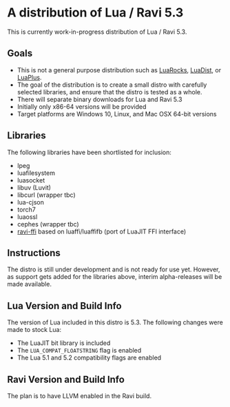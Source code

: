 # A distribution of Lua / Ravi 5.3

This is currently work-in-progress distribution of Lua / Ravi 5.3.

## Goals

* This is not a general purpose distribution such as [LuaRocks](https://luarocks.org/), [LuaDist](http://luadist.org/), or [LuaPlus](https://github.com/jjensen/luaplus51-all).
* The goal of the distribution is to create a small distro with carefully selected libraries, and ensure that the distro is tested as a whole.
* There will separate binary downloads for Lua and Ravi 5.3
* Initially only x86-64 versions will be provided
* Target platforms are Windows 10, Linux, and Mac OSX 64-bit versions

## Libraries 

The following libraries have been shortlisted for inclusion:

- lpeg
- luafilesystem
- luasocket
- libuv (Luvit)
- libcurl (wrapper tbc)
- lua-cjson
- torch7
- luaossl
- cephes (wrapper tbc)
- [ravi-ffi](https://github.com/dibyendumajumdar/ravi-ffi) based on luaffi/luaffifb (port of LuaJIT FFI interface)

## Instructions

The distro is still under development and is not ready for use yet. However, as support gets added for the libraries above, interim alpha-releases will be made available.

## Lua Version and Build Info

The version of Lua included in this distro is 5.3. The following changes were made to stock Lua:

- The LuaJIT bit library is included
- The `LUA_COMPAT_FLOATSTRING` flag is enabled
- The Lua 5.1 and 5.2 compatibility flags are enabled

## Ravi Version and Build Info

The plan is to have LLVM enabled in the Ravi build.
